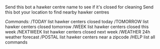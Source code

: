 Send this bot a hawker centre name to see if it's closed for cleaning
Send this bot your location to find nearby hawker centres

*Commands:*
/TODAY list hawker centers closed today
/TOMORROW list hawker centers closed tomorrow
/WEEK list hawker centers closed this week
/NEXTWEEK list hawker centers closed next week
/WEATHER 24h weather forecast
/POSTAL <zipcode> list hawker centers near a zipcode
/HELP list all commands
